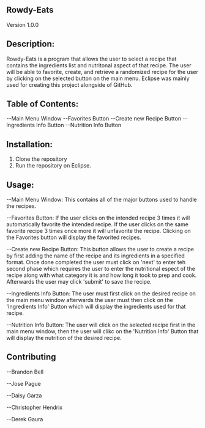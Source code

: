 Rowdy-Eats
-----------------------------------------------
Version 1.0.0

Description: 
-----------------------------------------------
Rowdy-Eats is a program that allows the user to select a recipe that contains the ingredients list and nutritonal aspect of that recipe. 
The user will be able to favorite, create, and retrieve a randomized recipe for the user by clicking on the selected button on the main menu. Eclipse was mainly used for creating this project alongside of GitHub.

Table of Contents:
-----------------------------------------------
--Main Menu Window
--Favorites Button
--Create new Recipe Button
--Ingredients Info Button
--Nutrition Info Button

Installation:
-----------------------------------------------
1. Clone the repository
2. Run the repository on Eclipse.

Usage:
-----------------------------------------------
--Main Menu Window: This contains all of the major buttons used to handle the recipes.

--Favorites Button: If the user clicks on the intended recipe 3 times it will automatically favorite the intended recipe. If the user clicks on the same favorite recipe 3 times once more it will unfavorite the recipe. Clicking on the Favorites button will display the favorited recipes.

--Create new Recipe Button: This button allows the user to create a recipe by first adding the name of the recipe and its ingredients in a specified format. Once done completed the user must click on 'next' to enter teh second phase which requires the user to enter the nutritional espect of the recipe along with what category it is and how long it took to prep and cook. Afterwards the user may click 'submit' to save the recipe.

--Ingredients Info Button:  The user must first click on the desired recipe on the main menu window afterwards the user must then click on the 'Ingredients Info' Button which will display the ingredients used for that recipe.

--Nutrition Info Button: The user will click on the selected recipe first in the main menu window, then the user will clikc on the 'Nutrition Info' Button that will display the nutrition of the desired recipe.

Contributing
-----------------------------------------------
--Brandon Bell

--Jose Pague

--Daisy Garza

--Christopher Hendrix

--Derek Gaura



